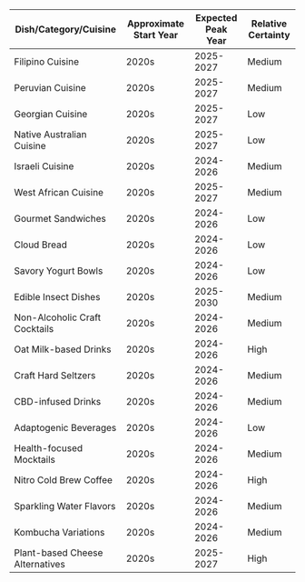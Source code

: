 | Dish/Category/Cuisine          | Approximate Start Year | Expected Peak Year | Relative Certainty |
|--------------------------------|------------------------|--------------------|--------------------|
| Filipino Cuisine               | 2020s                  | 2025-2027          | Medium             |
| Peruvian Cuisine               | 2020s                  | 2025-2027          | Medium             |
| Georgian Cuisine               | 2020s                  | 2025-2027          | Low                |
| Native Australian Cuisine      | 2020s                  | 2025-2027          | Low                |
| Israeli Cuisine                | 2020s                  | 2024-2026          | Medium             |
| West African Cuisine           | 2020s                  | 2025-2027          | Medium             |
| Gourmet Sandwiches             | 2020s                  | 2024-2026          | Low                |
| Cloud Bread                    | 2020s                  | 2024-2026          | Low                |
| Savory Yogurt Bowls            | 2020s                  | 2024-2026          | Low                |
| Edible Insect Dishes           | 2020s                  | 2025-2030          | Medium             |
| Non-Alcoholic Craft Cocktails  | 2020s                  | 2024-2026          | Medium             |
| Oat Milk-based Drinks          | 2020s                  | 2024-2026          | High               |
| Craft Hard Seltzers            | 2020s                  | 2024-2026          | Medium             |
| CBD-infused Drinks             | 2020s                  | 2024-2026          | Medium             |
| Adaptogenic Beverages          | 2020s                  | 2024-2026          | Low                |
| Health-focused Mocktails       | 2020s                  | 2024-2026          | Medium             |
| Nitro Cold Brew Coffee         | 2020s                  | 2024-2026          | High               |
| Sparkling Water Flavors        | 2020s                  | 2024-2026          | Medium             |
| Kombucha Variations            | 2020s                  | 2024-2026          | Medium             |
| Plant-based Cheese Alternatives| 2020s                  | 2025-2027          | High               |
